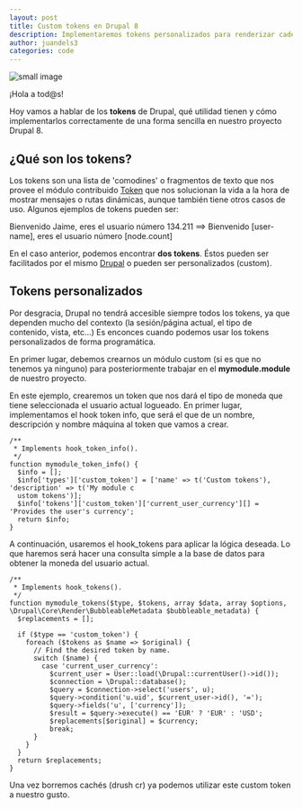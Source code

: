 ```yaml
---
layout: post
title: Custom tokens en Drupal 8
description: Implementaremos tokens personalizados para renderizar cadenas de texto según nuestras necesidades
author: juandels3
categories: code
---
```


![small image]({{site.baseurl}}/images/misildrupalero.png)

¡Hola a tod@s!  
  
Hoy vamos a hablar de los **tokens** de Drupal, qué utilidad tienen y cómo implementarlos correctamente de una forma sencilla en nuestro proyecto Drupal 8.

## ¿Qué son los tokens?

Los tokens son una lista de 'comodines' o fragmentos de texto que nos provee el módulo contribuido [Token](https://www.drupal.org/project/token) que nos solucionan la vida a la hora de mostrar mensajes o rutas dinámicas, aunque también tiene otros casos de uso. Algunos ejemplos de tokens pueden ser:

Bienvenido Jaime, eres el usuario número 134.211 ==> Bienvenido [user-name], eres el usuario número [node.count]

En el caso anterior, podemos encontrar **dos tokens**. Éstos pueden ser facilitados por el mismo [Drupal](https://www.drupal.org/node/390482) o pueden ser personalizados (custom). 

## Tokens personalizados

Por desgracia, Drupal no tendrá accesible siempre todos los tokens, ya que dependen mucho del contexto (la sesión/página actual, el tipo de contenido, vista, etc...)
Es enconces cuando podemos usar los tokens personalizados de forma programática. 

En primer lugar, debemos crearnos un módulo custom (si es que no tenemos ya ninguno) para posteriormente trabajar en el **mymodule.module** de nuestro proyecto.

En este ejemplo, crearemos un token que nos dará el tipo de moneda que tiene seleccionada el usuario actual logueado.
En primer lugar, implementamos el hook token info, que será el que de un nombre, descripción y nombre máquina al token que vamos a crear.

    /**
     * Implements hook_token_info().
     */
    function mymodule_token_info() {
      $info = [];
      $info['types']['custom_token'] = ['name' => t('Custom tokens'), 'description' => t('My module c
      ustom tokens')];
      $info['tokens']['custom_token']['current_user_currency'][] = 'Provides the user's currency';
      return $info;
    }

A continuación, usaremos el hook_tokens para aplicar la lógica deseada. Lo que haremos será hacer una consulta simple a la base de datos para obtener la moneda del usuario actual.

    /**
     * Implements hook_tokens().
     */
    function mymodule_tokens($type, $tokens, array $data, array $options, \Drupal\Core\Render\BubbleableMetadata $bubbleable_metadata) {
      $replacements = [];
    
      if ($type == 'custom_token') {
        foreach ($tokens as $name => $original) {
          // Find the desired token by name.
          switch ($name) {
            case 'current_user_currency':
              $current_user = User::load(\Drupal::currentUser()->id());
              $connection = \Drupal::database();
              $query = $connection->select('users', u);
              $query->condition('u.uid', $current_user->id(), '=');
              $query->fields('u', ['currency']);
              $result = $query->execute() == 'EUR' ? 'EUR' : 'USD';
              $replacements[$original] = $currency;
              break;
          }
        }
      }
      return $replacements;
    }


Una vez borremos cachés (drush cr) ya podemos utilizar este custom token a nuestro gusto.